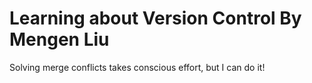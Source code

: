 # Learning about Version Control By Mengen Liu

Solving merge conflicts takes conscious effort, but I can do it!